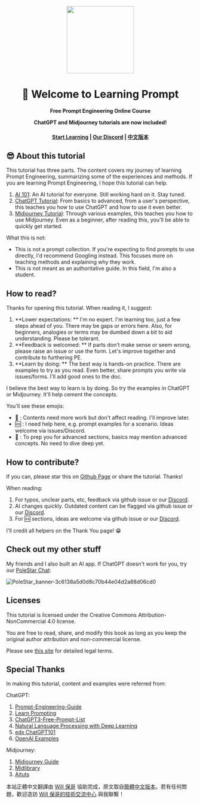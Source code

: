 <div align="center">
<img src="static/img/logo.svg" width="180px" />
<h1>👋 Welcome to Learning Prompt</h1>
<p>
   <strong>Free Prompt Engineering Online Course</strong>
</p>
<p>
   <strong>ChatGPT and Midjourney tutorials are now included!</strong>
</p>
<h4>
    <a href="https://learningprompt.gh.miniasp.com/">Start Learning</a>
    <span> | </span>
    <a href="https://discord.gg/esyCEGhmq9">Our Discord</a>
    <span> | </span>
    <a href="https://learningprompt.gh.miniasp.com/zh-Hans/docs/welcome">中文版本</a>
</h4>
</div>

## 😎 About this tutorial

This tutorial has three parts. The content covers my journey of learning Prompt Engineering, summarizing some of the experiences and methods. If you are learning Prompt Engineering, I hope this tutorial can help.

1. [AI 101](https://learningprompt.gh.miniasp.com/docs/ai-101): An AI tutorial for everyone. Still working hard on it. Stay tuned.
2. [ChatGPT Tutorial](https://learningprompt.gh.miniasp.com/docs/chatgpt-learning-path): From basics to advanced, from a user's perspective, this teaches you how to use ChatGPT and how to use it even better.
3. [Midjourney Tutorial](https://learningprompt.gh.miniasp.com/docs/midjourney-learning-path): Through various examples, this teaches you how to use Midjourney. Even as a beginner, after reading this, you'll be able to quickly get started.

What this is not:

- This is not a prompt collection. If you're expecting to find prompts to use directly, I'd recommend Googling instead. This focuses more on teaching methods and explaining why they work.
- This is not meant as an authoritative guide. In this field, I'm also a student.

## How to read?

Thanks for opening this tutorial. When reading it, I suggest:

1. **Lower expectations: ** I'm no expert. I'm learning too, just a few steps ahead of you. There may be gaps or errors here. Also, for beginners, analogies or terms may be dumbed down a bit to aid understanding. Please be tolerant.
2. **Feedback is welcomed: ** If parts don't make sense or seem wrong, please raise an issue or use the form. Let's improve together and contribute to furthering PE.
3. **Learn by doing: ** The best way is hands-on practice. There are examples to try as you read. Even better, share prompts you write via issues/forms. I'll add good ones to the doc.

I believe the best way to learn is by doing. So try the examples in ChatGPT or Midjourney. It'll help cement the concepts.

You'll see these emojis:

- 🚧 : Contents need more work but don't affect reading. I'll improve later.
- 🆘 : I need help here, e.g. prompt examples for a scenario. Ideas welcome via issues/Discord.
- 🔴 : To prep you for advanced sections, basics may mention advanced concepts. No need to dive deep yet.

## How to contribute?

If you can, please star this on [Github Page](https://github.com/doggy8088/Learning-Prompt) or share the tutorial. Thanks!

When reading:

1. For typos, unclear parts, etc, feedback via github issue or our [Discord](https://discord.gg/B7Z7wjuUPg).
2. AI changes quickly. Outdated content can be flagged via github issue or our [Discord](https://discord.gg/B7Z7wjuUPg).
3. For 🆘 sections, ideas are welcome via github issue or our [Discord](https://discord.gg/B7Z7wjuUPg).

I'll credit all helpers on the Thank You page! 😁

## Check out my other stuff

My friends and I also built an AI app. If ChatGPT doesn't work for you, try our [PoleStar Chat](https://github.com/thinkingjimmy/PoleStarChat):

![PoleStar_banner-3c6138a5d0d8c70b44e04d2a88d06cd0](https://github.com/doggy8088/Learning-Prompt/assets/37492595/c0da7ec8-db42-4918-8854-cd8e105e9701)


## Licenses

This tutorial is licensed under the Creative Commons Attribution-NonCommercial 4.0 license.

You are free to read, share, and modify this book as long as you keep the original author attribution and non-commercial license.

Please see [this site](https://creativecommons.org/licenses/by-nc/4.0/) for detailed legal terms.

## Special Thanks

In making this tutorial, content and examples were referred from:

ChatGPT:
1. [Prompt-Engineering-Guide](https://github.com/dair-ai/Prompt-Engineering-Guide)
2. [Learn Prompting](https://learnprompting.org/)
3. [ChatGPT3-Free-Prompt-List](https://github.com/mattnigh/ChatGPT3-Free-Prompt-List)
4. [Natural Language Processing with Deep Learning](http://web.stanford.edu/class/cs224n/slides/cs224n-2023-lecture11-prompting-rlhf.pdf)
5. [edx ChatGPT101](https://www.edx.org/course/introduction-to-chatgpt)
6. [OpenAI Examples](https://platform.openai.com/examples)

Midjourney:
1. [Midjourney Guide](https://docs.midjourney.com)
2. [Midlibrary](https://www.midlibrary.io/)
3. [Aituts](https://aituts.com/)

本站正體中文翻譯由 [Will 保哥](http:\/\/blog.miniasp.com\/) 協助完成，原文取自[簡體中文版本](https:\/\/github.com\/thinkingjimmy\/Learning-Prompt)。若有任何問題，歡迎造訪 [Will 保哥的技術交流中心](https:\/\/www.facebook.com\/will.fans) 與我聯繫！
